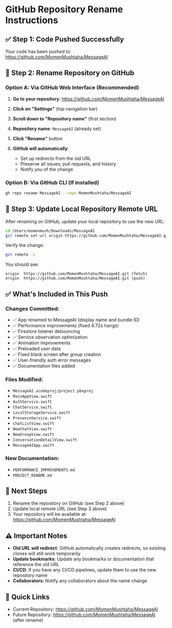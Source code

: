 # GitHub Repository Rename Instructions

## ✅ Step 1: Code Pushed Successfully
Your code has been pushed to: https://github.com/MomenMushtaha/MessageAI

## 📝 Step 2: Rename Repository on GitHub

### Option A: Via GitHub Web Interface (Recommended)

1. **Go to your repository**: https://github.com/MomenMushtaha/MessageAI

2. **Click on "Settings"** (top navigation bar)

3. **Scroll down to "Repository name"** (first section)

4. **Repository name**: `MessageAI` (already set)

5. **Click "Rename"** button

6. **GitHub will automatically**:
   - Set up redirects from the old URL
   - Preserve all issues, pull requests, and history
   - Notify you of the change

### Option B: Via GitHub CLI (If installed)

```bash
gh repo rename MessageAI --repo MomenMushtaha/MessageAI
```

## 🔄 Step 3: Update Local Repository Remote URL

After renaming on GitHub, update your local repository to use the new URL:

```bash
cd /Users/momenmush/Downloads/MessageAI
git remote set-url origin https://github.com/MomenMushtaha/MessageAI.git
```

Verify the change:
```bash
git remote -v
```

You should see:
```
origin  https://github.com/MomenMushtaha/MessageAI.git (fetch)
origin  https://github.com/MomenMushtaha/MessageAI.git (push)
```

## ✅ What's Included in This Push

### Changes Committed:
- ✅ App renamed to MessageAI (display name and bundle ID)
- ✅ Performance improvements (fixed 4.72s hangs)
- ✅ Firestore listener debouncing
- ✅ Service observation optimization
- ✅ Animation improvements
- ✅ Preloaded user data
- ✅ Fixed blank screen after group creation
- ✅ User-friendly auth error messages
- ✅ Documentation files added

### Files Modified:
- `MessageAI.xcodeproj/project.pbxproj`
- `MainAppView.swift`
- `AuthService.swift`
- `ChatService.swift`
- `LocalStorageService.swift`
- `PresenceService.swift`
- `ChatListView.swift`
- `NewChatView.swift`
- `NewGroupView.swift`
- `ConversationDetailView.swift`
- `MessageAIApp.swift`

### New Documentation:
- `PERFORMANCE_IMPROVEMENTS.md`
- `PROJECT_RENAME.md`

## 🎯 Next Steps

1. Rename the repository on GitHub (see Step 2 above)
2. Update local remote URL (see Step 3 above)
3. Your repository will be available at: https://github.com/MomenMushtaha/MessageAI

## ⚠️ Important Notes

- **Old URL will redirect**: GitHub automatically creates redirects, so existing clones will still work temporarily
- **Update bookmarks**: Update any bookmarks or documentation that reference the old URL
- **CI/CD**: If you have any CI/CD pipelines, update them to use the new repository name
- **Collaborators**: Notify any collaborators about the name change

## 🔗 Quick Links

- Current Repository: https://github.com/MomenMushtaha/MessageAI
- Future Repository: https://github.com/MomenMushtaha/MessageAI (after rename)



